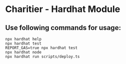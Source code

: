 # Charitier - Hardhat Module

## Use following commands for usage:

```shell
npx hardhat help
npx hardhat test
REPORT_GAS=true npx hardhat test
npx hardhat node
npx hardhat run scripts/deploy.ts
```
